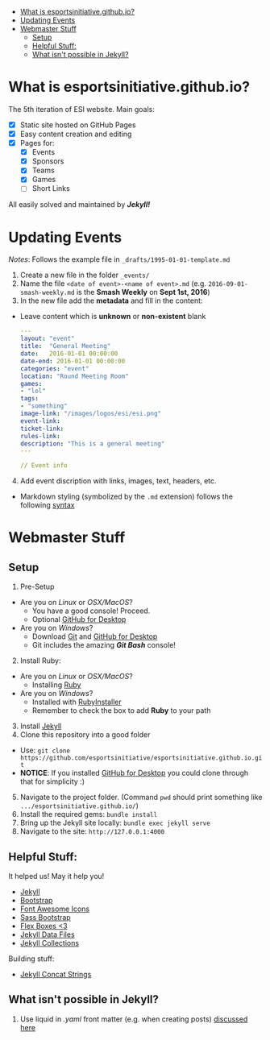 <!-- TOC -->

- [What is esportsinitiative.github.io?](#what-is-esportsinitiativegithubio)
- [Updating Events](#updating-events)
- [Webmaster Stuff](#webmaster-stuff)
    - [Setup](#setup)
    - [Helpful Stuff:](#helpful-stuff)
    - [What isn't possible in Jekyll?](#what-isnt-possible-in-jekyll)

<!-- /TOC -->

# What is esportsinitiative.github.io?
The 5th iteration of ESI website. Main goals:

- [x] Static site hosted on GitHub Pages
- [x] Easy content creation and editing
- [x] Pages for:
  - [x] Events
  - [x] Sponsors
  - [x] Teams
  - [x] Games
  - [ ] Short Links

All easily solved and maintained by ***Jekyll!***


# Updating Events

*Notes*: Follows the example file in `_drafts/1995-01-01-template.md`

1. Create a new file in the folder `_events/`
2. Name the file `<date of event>-<name of event>.md` (e.g. `2016-09-01-smash-weekly.md` is the **Smash Weekly** on **Sept 1st, 2016**)
3. In the new file add the **metadata** and fill in the content:
 - Leave content which is **unknown** or **non-existent** blank
    ```yaml
    ---
    layout: "event"
    title:  "General Meeting"
    date:   2016-01-01 00:00:00
    date-end: 2016-01-01 00:00:00
    categories: "event"
    location: "Round Meeting Room"
    games:
    - "lol"
    tags:
    - "something"
    image-link: "/images/logos/esi/esi.png"
    event-link:
    ticket-link:
    rules-link: 
    description: "This is a general meeting"
    ---

    // Event info
    ```
4. Add event discription with links, images, text, headers, etc.
  - Markdown styling (symbolized by the `.md` extension) follows the following [syntax](https://guides.github.com/features/mastering-markdown/)


# Webmaster Stuff
## Setup
1. Pre-Setup
  - Are you on *Linux* or *OSX/MacOS*?
    - You have a good console! Proceed.
    - Optional [GitHub for Desktop](https://desktop.github.com/) 
  - Are you on *Windows*?
    - Download [Git](https://git-scm.com/) and [GitHub for Desktop](https://desktop.github.com/)
    - Git includes the amazing ***Git Bash*** console!
2. Install Ruby:
  - Are you on *Linux* or *OSX/MacOS*?
    - Installing [Ruby](https://www.ruby-lang.org/en/)
  - Are you on *Windows*?
    - Installed with [RubyInstaller](https://rubyinstaller.org/)
    - Remember to check the box to add **Ruby** to your path
3. Install [Jekyll](https://jekyllrb.com/) 
4. Clone this repository into a good folder
  - Use: `git clone https://github.com/esportsinitiative/esportsinitiative.github.io.git`
  - **NOTICE**: If you installed [GitHub for Desktop](https://desktop.github.com/) you could clone through that for simplicity :)
5. Navigate to the project folder. (Command `pwd` should print something like `.../esportsinitiative.github.io/`)
6. Install the required gems: `bundle install`
7. Bring up the Jekyll site locally: `bundle exec jekyll serve`
8. Navigate to the site: `http://127.0.0.1:4000`

## Helpful Stuff:
It helped us! May it help you!

- [Jekyll](https://jekyllrb.com/)
- [Bootstrap](https://getbootstrap.com/css/)
- [Font Awesome Icons](http://fontawesome.io/icons/)
- [Sass Bootstrap](http://kvurd.com/blog/my-jekyll-blog-setup-bootstrap-sass-pygments/)
- [Flex Boxes <3](https://philipwalton.github.io/solved-by-flexbox/demos/vertical-centering/)
- [Jekyll Data Files](https://jekyllrb.com/docs/datafiles/)
- [Jekyll Collections](https://jekyllrb.com/docs/collections/)

Building stuff:

- [Jekyll Concat Strings](https://stackoverflow.com/questions/23688939/contatenate-append-a-string-to-another-one-in-jekyll-liquid)

## What isn't possible in Jekyll?

1. Use liquid in *.yaml* front matter (e.g. when creating posts) [discussed here](https://stackoverflow.com/questions/14487110/include-jekyll-liquid-template-data-in-a-yaml-variable)
